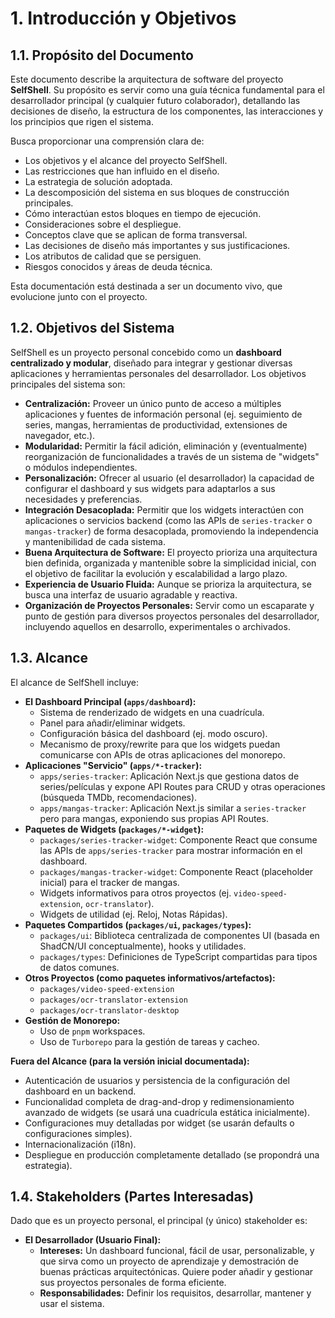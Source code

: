 # 1. Introducción y Objetivos

## 1.1. Propósito del Documento

Este documento describe la arquitectura de software del proyecto **SelfShell**. Su propósito es servir como una guía técnica fundamental para el desarrollador principal (y cualquier futuro colaborador), detallando las decisiones de diseño, la estructura de los componentes, las interacciones y los principios que rigen el sistema.

Busca proporcionar una comprensión clara de:
* Los objetivos y el alcance del proyecto SelfShell.
* Las restricciones que han influido en el diseño.
* La estrategia de solución adoptada.
* La descomposición del sistema en sus bloques de construcción principales.
* Cómo interactúan estos bloques en tiempo de ejecución.
* Consideraciones sobre el despliegue.
* Conceptos clave que se aplican de forma transversal.
* Las decisiones de diseño más importantes y sus justificaciones.
* Los atributos de calidad que se persiguen.
* Riesgos conocidos y áreas de deuda técnica.

Esta documentación está destinada a ser un documento vivo, que evolucione junto con el proyecto.

## 1.2. Objetivos del Sistema

SelfShell es un proyecto personal concebido como un **dashboard centralizado y modular**, diseñado para integrar y gestionar diversas aplicaciones y herramientas personales del desarrollador. Los objetivos principales del sistema son:

* **Centralización:** Proveer un único punto de acceso a múltiples aplicaciones y fuentes de información personal (ej. seguimiento de series, mangas, herramientas de productividad, extensiones de navegador, etc.).
* **Modularidad:** Permitir la fácil adición, eliminación y (eventualmente) reorganización de funcionalidades a través de un sistema de "widgets" o módulos independientes.
* **Personalización:** Ofrecer al usuario (el desarrollador) la capacidad de configurar el dashboard y sus widgets para adaptarlos a sus necesidades y preferencias.
* **Integración Desacoplada:** Permitir que los widgets interactúen con aplicaciones o servicios backend (como las APIs de `series-tracker` o `mangas-tracker`) de forma desacoplada, promoviendo la independencia y mantenibilidad de cada sistema.
* **Buena Arquitectura de Software:** El proyecto prioriza una arquitectura bien definida, organizada y mantenible sobre la simplicidad inicial, con el objetivo de facilitar la evolución y escalabilidad a largo plazo.
* **Experiencia de Usuario Fluida:** Aunque se prioriza la arquitectura, se busca una interfaz de usuario agradable y reactiva.
* **Organización de Proyectos Personales:** Servir como un escaparate y punto de gestión para diversos proyectos personales del desarrollador, incluyendo aquellos en desarrollo, experimentales o archivados.

## 1.3. Alcance

El alcance de SelfShell incluye:

* **El Dashboard Principal (`apps/dashboard`):**
    * Sistema de renderizado de widgets en una cuadrícula.
    * Panel para añadir/eliminar widgets.
    * Configuración básica del dashboard (ej. modo oscuro).
    * Mecanismo de proxy/rewrite para que los widgets puedan comunicarse con APIs de otras aplicaciones del monorepo.
* **Aplicaciones "Servicio" (`apps/*-tracker`):**
    * `apps/series-tracker`: Aplicación Next.js que gestiona datos de series/películas y expone API Routes para CRUD y otras operaciones (búsqueda TMDb, recomendaciones).
    * `apps/mangas-tracker`: Aplicación Next.js similar a `series-tracker` pero para mangas, exponiendo sus propias API Routes.
* **Paquetes de Widgets (`packages/*-widget`):**
    * `packages/series-tracker-widget`: Componente React que consume las APIs de `apps/series-tracker` para mostrar información en el dashboard.
    * `packages/mangas-tracker-widget`: Componente React (placeholder inicial) para el tracker de mangas.
    * Widgets informativos para otros proyectos (ej. `video-speed-extension`, `ocr-translator`).
    * Widgets de utilidad (ej. Reloj, Notas Rápidas).
* **Paquetes Compartidos (`packages/ui`, `packages/types`):**
    * `packages/ui`: Biblioteca centralizada de componentes UI (basada en ShadCN/UI conceptualmente), hooks y utilidades.
    * `packages/types`: Definiciones de TypeScript compartidas para tipos de datos comunes.
* **Otros Proyectos (como paquetes informativos/artefactos):**
    * `packages/video-speed-extension`
    * `packages/ocr-translator-extension`
    * `packages/ocr-translator-desktop`
* **Gestión de Monorepo:**
    * Uso de `pnpm` workspaces.
    * Uso de `Turborepo` para la gestión de tareas y cacheo.

**Fuera del Alcance (para la versión inicial documentada):**

* Autenticación de usuarios y persistencia de la configuración del dashboard en un backend.
* Funcionalidad completa de drag-and-drop y redimensionamiento avanzado de widgets (se usará una cuadrícula estática inicialmente).
* Configuraciones muy detalladas por widget (se usarán defaults o configuraciones simples).
* Internacionalización (i18n).
* Despliegue en producción completamente detallado (se propondrá una estrategia).

## 1.4. Stakeholders (Partes Interesadas)

Dado que es un proyecto personal, el principal (y único) stakeholder es:

* **El Desarrollador (Usuario Final):**
    * **Intereses:** Un dashboard funcional, fácil de usar, personalizable, y que sirva como un proyecto de aprendizaje y demostración de buenas prácticas arquitectónicas. Quiere poder añadir y gestionar sus proyectos personales de forma eficiente.
    * **Responsabilidades:** Definir los requisitos, desarrollar, mantener y usar el sistema.
